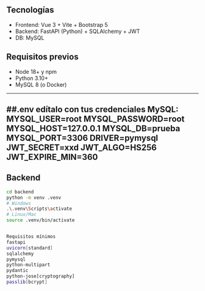 ## Tecnologías
- Frontend: Vue 3 + Vite + Bootstrap 5
- Backend: FastAPI (Python) + SQLAlchemy + JWT
- DB: MySQL

## Requisitos previos
- Node 18+ y npm
- Python 3.10+
- MySQL 8 (o Docker)

---
##.env  edítalo con tus credenciales MySQL:
MYSQL_USER=root
MYSQL_PASSWORD=root
MYSQL_HOST=127.0.0.1
MYSQL_DB=prueba
MYSQL_PORT=3306
DRIVER=pymysql
JWT_SECRET=xxd
JWT_ALGO=HS256
JWT_EXPIRE_MIN=360
---

## Backend
```bash
cd backend
python -m venv .venv
# Windows
.\.venv\Scripts\activate
# Linux/Mac
source .venv/bin/activate


Requisitos mínimos
fastapi
uvicorn[standard]
sqlalchemy
pymysql
python-multipart
pydantic
python-jose[cryptography]
passlib[bcrypt]



